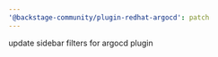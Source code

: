 ```yaml
---
'@backstage-community/plugin-redhat-argocd': patch
---
```


update sidebar filters for argocd plugin
